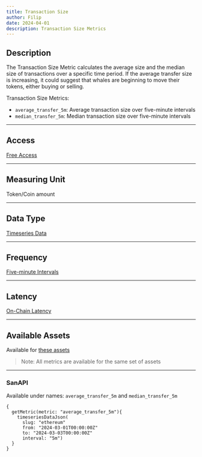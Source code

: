 ```yaml
---
title: Transaction Size
author: Filip
date: 2024-04-01
description: Transaction Size Metrics
---
```


## Description

The Transaction Size Metric calculates the average size and the median size of transactions over a specific 
time period. If the average transfer size is increasing, it could suggest that whales are beginning 
to move their tokens, either buying or selling.

Transaction Size Metrics:
- `average_transfer_5m`: Average transaction size over five-minute intervals
- `median_transfer_5m`: Median transaction size over five-minute intervals

---

## Access

[Free Access](/metrics/details/access#free-access)

---

## Measuring Unit

Token/Coin amount

---

## Data Type

[Timeseries Data](/metrics/details/data-type#timeseries-data)

---

## Frequency

[Five-minute Intervals](/metrics/details/frequency#five-minute-frequency)

---

## Latency

[On-Chain Latency](/metrics/details/latency#on-chain-latency)

---

## Available Assets

Available for [these assets](<https://api.santiment.net/graphiql?variables=&query=%7B%0A%20%20getMetric(metric%3A%20%22average_transfer_5m%22)%20%7B%0A%20%20%20%20metadata%20%7B%0A%20%20%20%20%20%20availableSlugs%0A%20%20%20%20%7D%0A%20%20%7D%0A%7D%0A>)

> Note: All metrics are available for the same set of assets

---

### SanAPI

Available under names: `average_transfer_5m` and `median_transfer_5m`


```graphql-explorer
{
  getMetric(metric: "average_transfer_5m"){
    timeseriesDataJson(
      slug: "ethereum"
      from: "2024-03-01T00:00:00Z"
      to: "2024-03-03T00:00:00Z"
      interval: "5m")
  }
}
```
